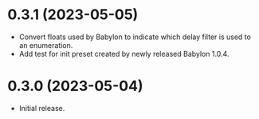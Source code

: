 # 0.3.1 (2023-05-05)

* Convert floats used by Babylon to indicate which delay filter is used to 
  an enumeration.
* Add test for init preset created by newly released Babylon 1.0.4.

# 0.3.0 (2023-05-04)

* Initial release.
